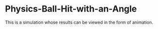 # Physics-Ball-Hit-with-an-Angle
This is a simulation whose results can be viewed in the form of animation.
